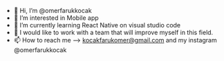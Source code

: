 - 👋 Hi, I’m @omerfarukkocak
- 👀 I’m interested in Mobile app
- 🌱 I’m currently learning React Native on visual studio code
- 💞️ I would like to work with a team that will improve myself in this field.
- 📫 How to reach me --> kocakfarukomer@gmail.com and my instagram @omerfarukkocak

<!---
Ivernrose/Ivernrose is a ✨ special ✨ repository because its `README.md` (this file) appears on your GitHub profile.
You can click the Preview link to take a look at your changes.
--->
